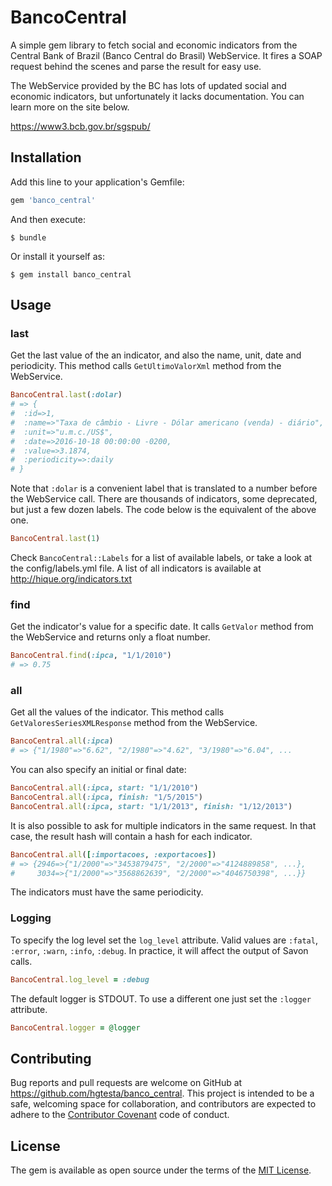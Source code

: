 # BancoCentral

A simple gem library to fetch social and economic indicators from the Central Bank of Brazil (Banco Central do Brasil) WebService. It fires a SOAP request behind the scenes and parse the result for easy use.

The WebService provided by the BC has lots of updated social and economic indicators, but unfortunately it lacks documentation. You can learn more on the site below.

https://www3.bcb.gov.br/sgspub/

## Installation

Add this line to your application's Gemfile:

```ruby
gem 'banco_central'
```

And then execute:

    $ bundle

Or install it yourself as:

    $ gem install banco_central

## Usage

### last

Get the last value of the an indicator, and also the name, unit, date and periodicity. This method calls `GetUltimoValorXml` method from the WebService.

```ruby
BancoCentral.last(:dolar)
# => {
#  :id=>1, 
#  :name=>"Taxa de câmbio - Livre - Dólar americano (venda) - diário",
#  :unit=>"u.m.c./US$",
#  :date=>2016-10-18 00:00:00 -0200,
#  :value=>3.1874,
#  :periodicity=>:daily
# }
```

Note that `:dolar` is a convenient label that is translated to a number before the WebService call. There are thousands of indicators, some deprecated, but just a few dozen labels. The code below is the equivalent of the above one.

```ruby
BancoCentral.last(1)
```

Check `BancoCentral::Labels` for a list of available labels, or take a look at the config/labels.yml file. A list of all indicators is available at http://hique.org/indicators.txt

### find

Get the indicator's value for a specific date. It calls `GetValor` method from the WebService and returns only a float number.

```ruby
BancoCentral.find(:ipca, "1/1/2010")
# => 0.75
```

### all

Get all the values of the indicator. This method calls `GetValoresSeriesXMLResponse` method from the WebService.

```ruby
BancoCentral.all(:ipca)
# => {"1/1980"=>"6.62", "2/1980"=>"4.62", "3/1980"=>"6.04", ...
```

You can also specify an initial or final date:

```ruby
BancoCentral.all(:ipca, start: "1/1/2010")
BancoCentral.all(:ipca, finish: "1/5/2015")
BancoCentral.all(:ipca, start: "1/1/2013", finish: "1/12/2013")
```

It is also possible to ask for multiple indicators in the same request. In that case, the result hash will contain a hash for each indicator.
```ruby
BancoCentral.all([:importacoes, :exportacoes])
# => {2946=>{"1/2000"=>"3453879475", "2/2000"=>"4124889858", ...},
#     3034=>{"1/2000"=>"3568862639", "2/2000"=>"4046750398", ...}}
```

The indicators must have the same periodicity.

### Logging

To specify the log level set the `log_level` attribute. Valid values are `:fatal`, `:error`, `:warn`, `:info`, `:debug`. In practice, it will affect the output of Savon calls.
```ruby
BancoCentral.log_level = :debug
```

The default logger is STDOUT. To use a different one just set the `:logger` attribute.
```ruby
BancoCentral.logger = @logger
```


## Contributing

Bug reports and pull requests are welcome on GitHub at https://github.com/hgtesta/banco_central. This project is intended to be a safe, welcoming space for collaboration, and contributors are expected to adhere to the [Contributor Covenant](http://contributor-covenant.org) code of conduct.


## License

The gem is available as open source under the terms of the [MIT License](http://opensource.org/licenses/MIT).

